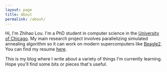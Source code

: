 ```yaml
---
layout: page
title: About
permalink: /about/
---
```


Hi, I'm Zhihao Lou. I'm a PhD student in computer science in the [University of Chicago](http://www.uchicago.edu). My main research project involves parallelizing simulated annealing algorithm so it can work on modern supercomputers like [Beagle2](http://beagle.ci.uchicago.edu). You can find my resume [here](http://people.cs.uchicago.edu/~zhlou).

This is my blog where I write about a variety of things I'm currently learning. Hope you'll find some bits or pieces that's useful.
